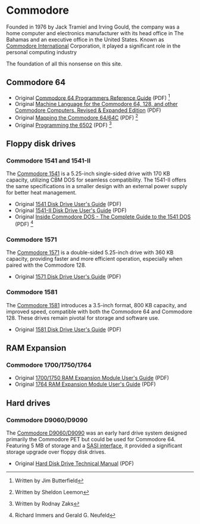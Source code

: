 # Commodore
Founded in 1976 by Jack Tramiel and Irving Gould, the company was a home computer and electronics manufacturer with its head office in The Bahamas and an executive office in the United States. Known as [Commodore International](https://en.wikipedia.org/wiki/Commodore_International) Corporation, it played a significant role in the personal computing industry

The foundation of all this nonsense on this site.
 
## Commodore 64
- Original [Commodore 64 Programmers Reference Guide](commodore/Commodore_64_Programmers_Reference_Guide_1983_Commodore.pdf) (PDF) [^1]
- Original [Machine Language for the Commodore 64, 128, and other Commodore Computers. Revised & Expanded Edition](commodore/Machine_Language_for_the_Commodore_Revised_and_Expanded_Edition.pdf) (PDF)
- Original [Mapping the Commodore 64/64C](commodore/Compute_Mapping_the_64_and_64C.pdf) (PDF) [^2]
- Original [Programming the 6502](commodore/Programming_the_6502.pdf) (PDF) [^3]

## Floppy disk drives

### Commodore 1541 and 1541-II
The [Commodore 1541](https://en.wikipedia.org/wiki/Commodore_1541) is a 5.25-inch single-sided drive with 170 KB capacity, utilizing CBM DOS for seamless compatibility. The 1541-II offers the same specifications in a smaller design with an external power supply for better heat management.

- Original [1541 Disk Drive User's Guide](commodore/1541_Users_Guide.pdf) (PDF)
- Original [1541-II Disk Drive User's Guide](commodore/1541-II_Users_Guide.pdf) (PDF)
- Original [Inside Commodore DOS - The Complete Guide to the 1541 DOS](commodore/Inside_Commodore_DOS_1984_Datamost.pdf) (PDF) [^4]

### Commodore 1571
The [Commodore 1571](https://en.wikipedia.org/wiki/Commodore_1571) is a double-sided 5.25-inch drive with 360 KB capacity, providing faster and more efficient operation, especially when paired with the Commodore 128.

- Original [1571 Disk Drive User's Guide](commodore/1571_Users_Guide.pdf) (PDF)

### Commodore 1581
The [Commodore 1581](https://en.wikipedia.org/wiki/Commodore_1581) introduces a 3.5-inch format, 800 KB capacity, and improved speed, compatible with both the Commodore 64 and Commodore 128. These drives remain pivotal for storage and software use.

- Original [1581 Disk Drive User's Guide](commodore/1581_Users_Guide.pdf) (PDF)

## RAM Expansion

### Commodore  1700/1750/1764
- Original [1700/1750 RAM Expansion Module User's Guide](commodore/1700-1750_Ram_Expansion_Module_Users_Guide.pdf) (PDF)
- Original [1764 RAM Expansion Module User's Guide](commodore/1764_Ram_Expansion_Module_Users_Guide.pdf) (PDF)

## Hard drives

### Commodore D9060/D9090
The [Commodore D9060/D9090](https://en.wikipedia.org/wiki/Commodore_D9060) was an early hard drive system designed primarily the Commodore PET but could be used for Commodore 64. Featuring 5 MB of storage and a [SASI interface](https://en.wikipedia.org/wiki/SCSI#History), it provided a significant storage upgrade over floppy disk drives.

- Original [Hard Disk Drive Technical Manual](commodore/9060_9090_Commodore_Hard_Disk_Drive_Technical_Manual_(PN_990441).pdf) (PDF)

[^1]: Written by Jim Butterfield
[^2]: Written by Sheldon Leemon
[^3]: Written by Rodnay Zaks
[^4]: Richard Immers and Gerald G. Neufeld